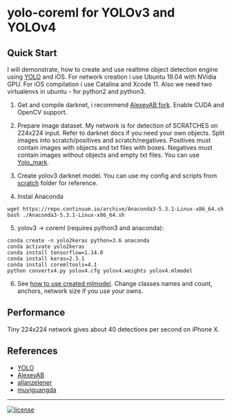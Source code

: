 # yolo-coreml for YOLOv3 and YOLOv4

## Quick Start
I will demonstrate, how to create and use realtime object detection engine using [YOLO](http://pjreddie.com/darknet/yolo/) and iOS.
For network creation i use Ubuntu 19.04 with NVidia GPU.
For iOS compilation i use Catalina and Xcode 11.
Also we need two virtualenvs in ubuntu - for python2 and python3.

1. Get and compile darknet, i recommend [AlexeyAB fork](https://github.com/AlexeyAB/darknet.git). Enable CUDA and OpenCV support.

2. Prepare image dataset. My network is for detection of SCRATCHES on 224x224 input. Refer to darknet docs if you need your own objects. Split images into scratch/positives and scratch/negatives. Positives must contain images with objects and txt files with boxes. Negatives must contain images without objects and empty txt files. You can use [Yolo_mark](https://github.com/AlexeyAB/Yolo_mark).

3. Create yolov3 darknet model. You can use my config and scripts from [scratch](scratch) folder for reference. 

4. Instal Anaconda
```
wget https://repo.continuum.io/archive/Anaconda3-5.3.1-Linux-x86_64.sh
bash ./Anaconda3-5.3.1-Linux-x86_64.sh
```

5. yolov3 -> coreml (requires python3 and anaconda):
```
conda create -n yolo2keras python=3.6 anaconda
conda activate yolo2keras
conda install tensorflow=1.14.0
conda install keras=2.3.1
conda install coremltools=4.1
python convertv4.py yolov4.cfg yolov4.weights yolov4.mlmodel
```

6. See [how to use created mlmodel](https://github.com/Mrlawrance/yolov3-ios/tree/master/ios). Change classes names and count, anchors, network size if you use your owns.

## Performance
Tiny 224x224 network gives about 40 detections per second on iPhone X.

## References
* [YOLO](http://pjreddie.com/darknet/yolo)
* [AlexeyAB](https://github.com/AlexeyAB/darknet.git)
* [allanzelener](https://github.com/allanzelener/YAD2K)
* [muyiguangda](https://github.com/muyiguangda/tensorflow-keras-yolov3)

---
[![license](https://img.shields.io/github/license/mashape/apistatus.svg)](LICENSE)
